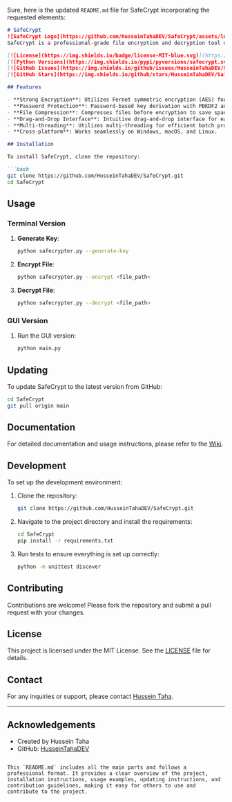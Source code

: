 Sure, here is the updated `README.md` file for SafeCrypt incorporating the requested elements:

```markdown
# SafeCrypt
![SafeCrypt Logo](https://github.com/HusseinTahaDEV/SafeCrypt/assets/logo.png)
SafeCrypt is a professional-grade file encryption and decryption tool designed to provide maximum security and ease of use. With SafeCrypt, you can securely encrypt your sensitive files using strong encryption algorithms and manage your encryption keys with confidence.

[![License](https://img.shields.io/badge/license-MIT-blue.svg)](https://github.com/HusseinTahaDEV/SafeCrypt/blob/main/LICENSE)
[![Python Versions](https://img.shields.io/pypi/pyversions/safecrypt.svg)](https://pypi.org/project/safecrypt/)
[![GitHub Issues](https://img.shields.io/github/issues/HusseinTahaDEV/SafeCrypt.svg)](https://github.com/HusseinTahaDEV/SafeCrypt/issues)
[![GitHub Stars](https://img.shields.io/github/stars/HusseinTahaDEV/SafeCrypt.svg)](https://github.com/HusseinTahaDEV/SafeCrypt/stargazers)

## Features

- **Strong Encryption**: Utilizes Fernet symmetric encryption (AES) for robust security.
- **Password Protection**: Password-based key derivation with PBKDF2 and salt for added security.
- **File Compression**: Compresses files before encryption to save space and speed up transfer.
- **Drag-and-Drop Interface**: Intuitive drag-and-drop interface for easy file encryption and decryption.
- **Multi-threading**: Utilizes multi-threading for efficient batch processing of files.
- **Cross-platform**: Works seamlessly on Windows, macOS, and Linux.

## Installation

To install SafeCrypt, clone the repository:

```bash
git clone https://github.com/HusseinTahaDEV/SafeCrypt.git
cd SafeCrypt
```

## Usage

### Terminal Version

1. **Generate Key**:
   ```bash
   python safecrypter.py --generate-key
   ```

2. **Encrypt File**:
   ```bash
   python safecrypter.py --encrypt <file_path>
   ```

3. **Decrypt File**:
   ```bash
   python safecrypter.py --decrypt <file_path>
   ```

### GUI Version

1. Run the GUI version:
   ```bash
   python main.py
   ```

## Updating

To update SafeCrypt to the latest version from GitHub:
```bash
cd SafeCrypt
git pull origin main
```

## Documentation

For detailed documentation and usage instructions, please refer to the [Wiki](https://github.com/HusseinTahaDEV/SafeCrypt/tree/main/wiki).

## Development

To set up the development environment:

1. Clone the repository:
   ```bash
   git clone https://github.com/HusseinTahaDEV/SafeCrypt.git
   ```

2. Navigate to the project directory and install the requirements:
   ```bash
   cd SafeCrypt
   pip install -r requirements.txt
   ```

3. Run tests to ensure everything is set up correctly:
   ```bash
   python -m unittest discover
   ```

## Contributing

Contributions are welcome! Please fork the repository and submit a pull request with your changes.

## License

This project is licensed under the MIT License. See the [LICENSE](LICENSE) file for details.

## Contact

For any inquiries or support, please contact [Hussein Taha](mailto:ceo.husseintaha@gmail.com).

---

## Acknowledgements

- Created by Hussein Taha
- GitHub: [HusseinTahaDEV](https://github.com/HusseinTahaDEV)
```

This `README.md` includes all the main parts and follows a professional format. It provides a clear overview of the project, installation instructions, usage examples, updating instructions, and contribution guidelines, making it easy for others to use and contribute to the project.